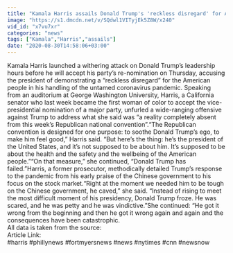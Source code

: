 ```yaml
---
title: "Kamala Harris assails Donald Trump's 'reckless disregard' for American people"
image: "https://s1.dmcdn.net/v/SQdwl1VITyjEk5Z8W/x240"
vid_id: "x7vu7xr"
categories: "news"
tags: ["Kamala","Harris","assails"]
date: "2020-08-30T14:58:06+03:00"
---
```

Kamala Harris launched a withering attack on Donald Trump’s leadership hours before he will accept his party’s re-nomination on Thursday, accusing the president of demonstrating a “reckless disregard” for the American people in his handling of the untamed coronavirus pandemic. Speaking from an auditorium at George Washington University, Harris, a California senator who last week became the first woman of color to accept the vice-presidential nomination of a major party, unfurled a wide-ranging offensive against Trump to address what she said was “a reality completely absent from this week’s Republican national convention”.“The Republican convention is designed for one purpose: to soothe Donald Trump’s ego, to make him feel good,” Harris said. “But here’s the thing: he’s the president of the United States, and it’s not supposed to be about him. It’s supposed to be about the health and the safety and the wellbeing of the American people.”“On that measure,” she continued, “Donald Trump has failed.”Harris, a former prosecutor, methodically detailed Trump’s response to the pandemic from his early praise of the Chinese government to his focus on the stock market.“Right at the moment we needed him to be tough on the Chinese government, he caved,” she said. “Instead of rising to meet the most difficult moment of his presidency, Donald Trump froze. He was scared, and he was petty and he was vindictive.”She continued: “He got it wrong from the beginning and then he got it wrong again and again and the consequences have been catastrophic.  <br>All data is taken from the source:   <br>Article Link:   <br>#harris #phillynews #fortmyersnews #news #nytimes #cnn #newsnow
